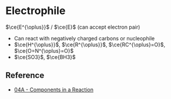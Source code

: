 # Electrophile

$\ce{E^{\oplus}}$ / $\ce{E}$ (can accept electron pair)

* Can react with negatively charged carbons or nucleophile
* $\ce{H^{\oplus}}$, $\ce{R^{\oplus}}$, $\ce{RC^{\oplus}=O}$, $\ce{O=N^{\oplus}=O}$
* $\ce{SO3}$, $\ce{BH3}$

## Reference

* [04A - Components in a Reaction](../../../../../00%20-%20Summary/SCCH134%20-%20Organic%20Chemistry%20for%20Medical%20Science/04A%20-%20Components%20in%20a%20Reaction.md)
